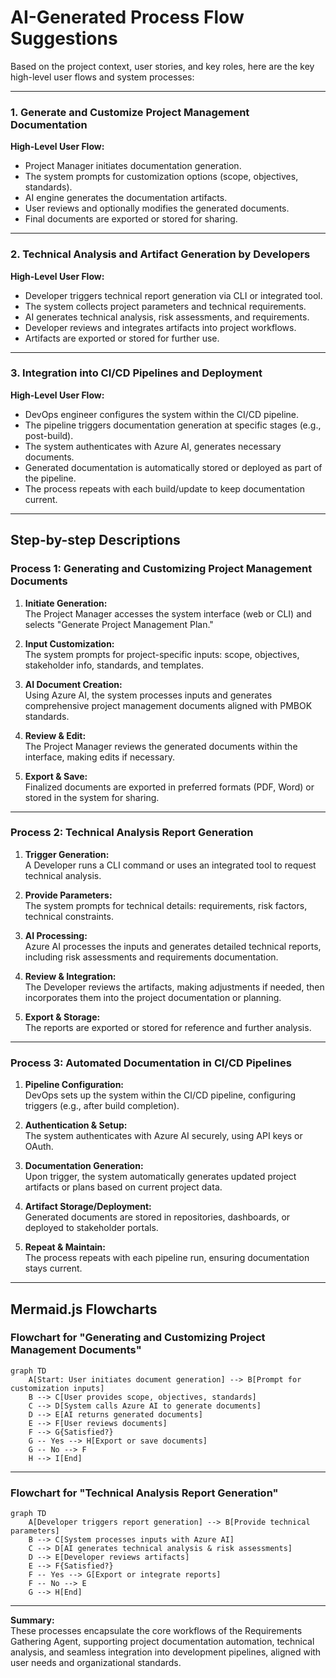# AI-Generated Process Flow Suggestions

Based on the project context, user stories, and key roles, here are the key high-level user flows and system processes:

---

### **1. Generate and Customize Project Management Documentation**

**High-Level User Flow:**
- Project Manager initiates documentation generation.
- The system prompts for customization options (scope, objectives, standards).
- AI engine generates the documentation artifacts.
- User reviews and optionally modifies the generated documents.
- Final documents are exported or stored for sharing.

---

### **2. Technical Analysis and Artifact Generation by Developers**

**High-Level User Flow:**
- Developer triggers technical report generation via CLI or integrated tool.
- The system collects project parameters and technical requirements.
- AI generates technical analysis, risk assessments, and requirements.
- Developer reviews and integrates artifacts into project workflows.
- Artifacts are exported or stored for further use.

---

### **3. Integration into CI/CD Pipelines and Deployment**

**High-Level User Flow:**
- DevOps engineer configures the system within the CI/CD pipeline.
- The pipeline triggers documentation generation at specific stages (e.g., post-build).
- The system authenticates with Azure AI, generates necessary documents.
- Generated documentation is automatically stored or deployed as part of the pipeline.
- The process repeats with each build/update to keep documentation current.

---

## Step-by-step Descriptions

### **Process 1: Generating and Customizing Project Management Documents**

1. **Initiate Generation:**  
   The Project Manager accesses the system interface (web or CLI) and selects "Generate Project Management Plan."

2. **Input Customization:**  
   The system prompts for project-specific inputs: scope, objectives, stakeholder info, standards, and templates.

3. **AI Document Creation:**  
   Using Azure AI, the system processes inputs and generates comprehensive project management documents aligned with PMBOK standards.

4. **Review & Edit:**  
   The Project Manager reviews the generated documents within the interface, making edits if necessary.

5. **Export & Save:**  
   Finalized documents are exported in preferred formats (PDF, Word) or stored in the system for sharing.

---

### **Process 2: Technical Analysis Report Generation**

1. **Trigger Generation:**  
   A Developer runs a CLI command or uses an integrated tool to request technical analysis.

2. **Provide Parameters:**  
   The system prompts for technical details: requirements, risk factors, technical constraints.

3. **AI Processing:**  
   Azure AI processes the inputs and generates detailed technical reports, including risk assessments and requirements documentation.

4. **Review & Integration:**  
   The Developer reviews the artifacts, making adjustments if needed, then incorporates them into the project documentation or planning.

5. **Export & Storage:**  
   The reports are exported or stored for reference and further analysis.

---

### **Process 3: Automated Documentation in CI/CD Pipelines**

1. **Pipeline Configuration:**  
   DevOps sets up the system within the CI/CD pipeline, configuring triggers (e.g., after build completion).

2. **Authentication & Setup:**  
   The system authenticates with Azure AI securely, using API keys or OAuth.

3. **Documentation Generation:**  
   Upon trigger, the system automatically generates updated project artifacts or plans based on current project data.

4. **Artifact Storage/Deployment:**  
   Generated documents are stored in repositories, dashboards, or deployed to stakeholder portals.

5. **Repeat & Maintain:**  
   The process repeats with each pipeline run, ensuring documentation stays current.

---

## Mermaid.js Flowcharts

### **Flowchart for "Generating and Customizing Project Management Documents"**

```mermaid
graph TD
    A[Start: User initiates document generation] --> B[Prompt for customization inputs]
    B --> C[User provides scope, objectives, standards]
    C --> D[System calls Azure AI to generate documents]
    D --> E[AI returns generated documents]
    E --> F[User reviews documents]
    F --> G{Satisfied?}
    G -- Yes --> H[Export or save documents]
    G -- No --> F
    H --> I[End]
```

---

### **Flowchart for "Technical Analysis Report Generation"**

```mermaid
graph TD
    A[Developer triggers report generation] --> B[Provide technical parameters]
    B --> C[System processes inputs with Azure AI]
    C --> D[AI generates technical analysis & risk assessments]
    D --> E[Developer reviews artifacts]
    E --> F{Satisfied?}
    F -- Yes --> G[Export or integrate reports]
    F -- No --> E
    G --> H[End]
```

---

**Summary:**  
These processes encapsulate the core workflows of the Requirements Gathering Agent, supporting project documentation automation, technical analysis, and seamless integration into development pipelines, aligned with user needs and organizational standards.